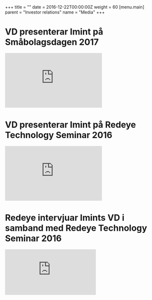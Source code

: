+++
title = ""
date = 2016-12-22T00:00:00Z
weight = 60
[menu.main]
parent = "Investor relations"
name = "Media"
+++
# VD presenterar Imint på Småbolagsdagen 2017

<iframe frameborder="0" scrolling="0" height="180" width="320" src="https://redeye.solidtango.com/widgets/embed/szanjswx?auto_play=false" allowfullscreen></iframe>

# VD presenterar Imint på Redeye Technology Seminar 2016

<iframe frameborder="0" scrolling="0" height="180" width="320" src="https://redeye.solidtango.com/widgets/embed/8q176mr7?auto_play=false" allowfullscreen></iframe>

# Redeye intervjuar Imints VD i samband med Redeye Technology Seminar 2016

<iframe src="https://redeye.solidtango.com/widgets/embed/oxxk9n96" ng-src="https://redeye.solidtango.com/widgets/embed/oxxk9n96" allowfullscreen="" frameborder="0"></iframe>
